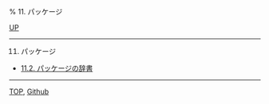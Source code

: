 % 11. パッケージ

[UP](index.html)  

---

11. パッケージ

- [11.2. パッケージの辞書](11.2.html)

---
[TOP](index.html),  [Github](https://github.com/nptcl/npt-japanese)

